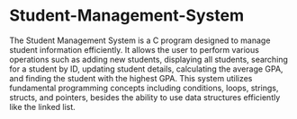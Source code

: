 # Student-Management-System
The Student Management System is a C program designed to manage student
information efficiently. It allows the user to perform various operations such as
adding new students, displaying all students, searching for a student by ID,
updating student details, calculating the average GPA, and finding the student
with the highest GPA.
This system utilizes fundamental programming concepts including conditions,
loops, strings, structs, and pointers, besides the ability to use data structures
efficiently like the linked list.
